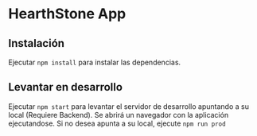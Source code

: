 # HearthStone App

## Instalación
Ejecutar `npm install` para instalar las dependencias.

## Levantar en desarrollo

Ejecutar `npm start` para levantar el servidor de desarrollo apuntando a su local (Requiere Backend). Se abrirá un navegador con la aplicación ejecutandose. Si no desea apunta a su local, ejecute `npm run prod`
